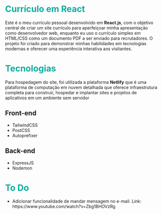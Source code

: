 # <span style='color:#08AD9D'>Currículo em React</span> 
Este é o meu currículo pessoal desenvolvido em **React.js**, com o objetivo central de criar um site currículo para aperfeiçoar minha apresentação como desenvolvedor web, enquanto eu uso o currículo simples em HTML/CSS como um documento PDF a ser enviado para recrutadores. O projeto foi criado para demonstrar minhas habilidades em tecnologias modernas e oferecer uma experiência interativa aos visitantes.

# <span style='color:#08AD9D'>Tecnologias</span> 

<p>Para hospedagem do site, foi utilizada a plataforma <b>Netlify</b> que é uma plataforma de computação em nuvem detalhada que oferece infraestrutura completa para construir, hospedar e implantar sites e projetos de aplicativos em um ambiente sem servidor</p>

<h2>Front-end</h2>
<ul>
  <li>TailwindCSS</li>
  <li>PostCSS</li>
  <li>Autoprefixer</li>
</ul>

<h2>Back-end</h2>
<ul>
  <li>ExpressJS</li>
  <li>Nodemon</li>
</ul>

# <span style='color:#08AD9D'>To Do</span>

<ul>
  <li>Adicionar funcionalidade de mandar mensagem no e-mail. Link: https://www.youtube.com/watch?v=Zbg1BHOVzRg</li>
</ul>
